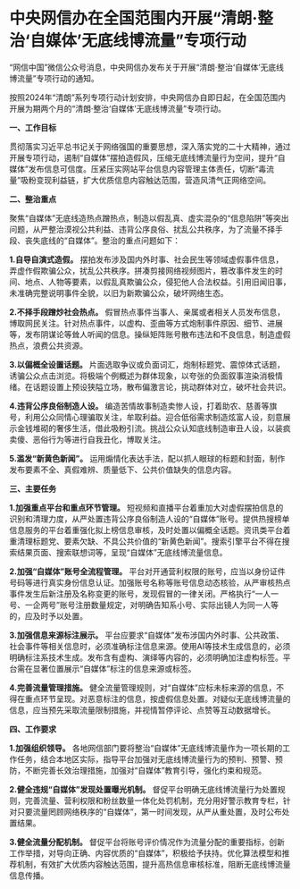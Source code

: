 # 中央网信办在全国范围内开展“清朗·整治‘自媒体’无底线博流量”专项行动

“网信中国”微信公众号消息，中央网信办发布关于开展“清朗·整治‘自媒体’无底线博流量”专项行动的通知。

按照2024年“清朗”系列专项行动计划安排，中央网信办自即日起，在全国范围内开展为期两个月的“清朗·整治‘自媒体’无底线博流量”专项行动。

**一、工作目标**

贯彻落实习近平总书记关于网络强国的重要思想，深入落实党的二十大精神，通过开展专项行动，遏制“自媒体”摆拍造假风，压缩无底线博流量行为空间，提升“自媒体”发布信息可信度。压紧压实网站平台信息内容管理主体责任，切断“毒流量”吸粉变现利益链，扩大优质信息内容触达范围，营造风清气正网络空间。

**二、整治重点**

聚焦“自媒体”无底线造热点蹭热点，制造以假乱真、虚实混杂的“信息陷阱”等突出问题，从严整治漠视公共利益、违背公序良俗、扰乱公共秩序，为了流量不择手段、丧失底线的“自媒体”。整治的重点问题如下：

**1.自导自演式造假。**
摆拍发布涉及国内外时事、社会民生等领域虚假事件信息，弄虚作假欺骗公众，扰乱公共秩序。拼凑剪接网络视频图片，篡改事件发生的时间、地点、人物等要素，以假乱真欺骗公众，侵犯他人合法权益。引用旧闻旧事，未准确完整说明事件全貌，以旧为新欺骗公众，破坏网络生态。

**2.不择手段蹭炒社会热点。**
假冒热点事件当事人、亲属或者相关人员发布信息，博取网民关注。针对热点事件，以虚构、歪曲等方式炮制事件原因、细节、进展等，发布阴谋论等耸人听闻的信息。操纵矩阵账号散布违法和不良信息，制造虚假热点，浪费公共资源。

**3.以偏概全设置话题。**
片面选取争议或负面词汇，炮制标题党、震惊体式话题，诱骗公众点击浏览。将极端个例概述为群体现象，以夸张的负面叙事渲染消极情绪。在话题设置上预设狭隘立场，散布偏激言论，挑动群体对立，破坏社会共识。

**4.违背公序良俗制造人设。**
编造苦情故事制造卖惨人设，打着助农、慈善等旗号，利用公众同情心理骗取关注，牟取利益。迎合低俗需求制造炫富人设，刻意展示金钱堆砌的奢侈生活，借此吸粉引流。挑战公众认知底线制造审丑人设，以装疯卖傻、恶俗行为等进行自我丑化，博取关注。

**5.滥发“新黄色新闻”。** 运用煽情化表达手法，配以抓人眼球的标题和封面，制作发布要素不全、真假难辨、质量低下、公共价值缺失的信息内容。

**三、主要任务**

**1.加强重点平台和重点环节管理。**
短视频和直播平台着重加大对虚假摆拍信息的识别和清理力度，从严处置违背公序良俗制造人设的“自媒体”账号。提供热搜榜单信息服务的平台着重强化拟上榜信息审核，及时处置以偏概全话题。资讯类平台着重清理标题党、要素欠缺、不具公共价值的“新黄色新闻”。搜索引擎平台不得在搜索结果页面、搜索联想词等，呈现“自媒体”无底线博流量信息。

**2.加强“自媒体”账号全流程管理。**
平台对开通营利权限的账号，应当以身份证件号码等进行真实身份信息认证。加强账号名称等账号信息动态核验，从严审核热点事件发生后新注册及名称变更的账号，发现假冒的一律关闭。严格执行“一人一号、一企两号”账号注册数量规定，对明确告知系小号、实际出镜人为同一人等的，应及时予以处置。

**3.加强信息来源标注展示。**
平台应要求“自媒体”发布涉国内外时事、公共政策、社会事件等相关信息时，必须准确标注信息来源。使用AI等技术生成信息的，必须明确标注系技术生成。发布含有虚构、演绎等内容的，必须明确加注虚构标签。平台需在显著位置展示“自媒体”标注的信息来源或标签。

**4.完善流量管理措施。**
健全流量管理规则，对“自媒体”应标未标来源的信息，不得在重点环节呈现。对恶意标注的信息，按虚假信息处置。对疑似无底线博流量的信息，应当预先采取流量限制措施，并视情暂停评论、点赞等互动数据增长。

**四、工作要求**

**1.加强组织领导。**
各地网信部门要将整治“自媒体”无底线博流量作为一项长期的工作任务，结合本地区实际，指导平台加强对无底线博流量行为的预判、预警、预防，不断完善长效治理措施，加强对“自媒体”教育引导，强化约束和规范。

**2.健全违规“自媒体”发现处置曝光机制。**
督促平台明确无底线博流量行为处置规则，完善流量、营利权限和粉丝数量一体化处罚机制，充分用好警示教育专栏，针对只要流量罔顾网络秩序的“自媒体”，第一时间发现，从严从重处置，及时公布处置结果。

**3.健全流量分配机制。**
督促平台将账号评价情况作为流量分配的重要指标，创新工作举措，对导向正确、内容优质的“自媒体”，积极给予扶持。优化算法模型和推荐机制，有效扩大优质内容触达范围，提升高热信息审核标准，阻断无底线博流量信息传播。

